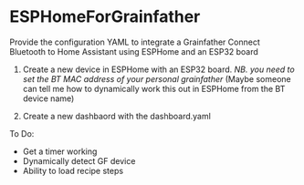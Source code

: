 # ESPHomeForGrainfather
Provide the configuration YAML to integrate a Grainfather Connect Bluetooth to Home Assistant using ESPHome and an ESP32 board

1. Create a new device in ESPHome with an ESP32 board.
*NB. you need to set the BT MAC address of your personal grainfather*
(Maybe someone can tell me how to dynamically work this out in ESPHome from the BT device name)

2. Create a new dashbaord with the dashboard.yaml

To Do:
* Get a timer working
* Dynamically detect GF device
* Ability to load recipe steps
